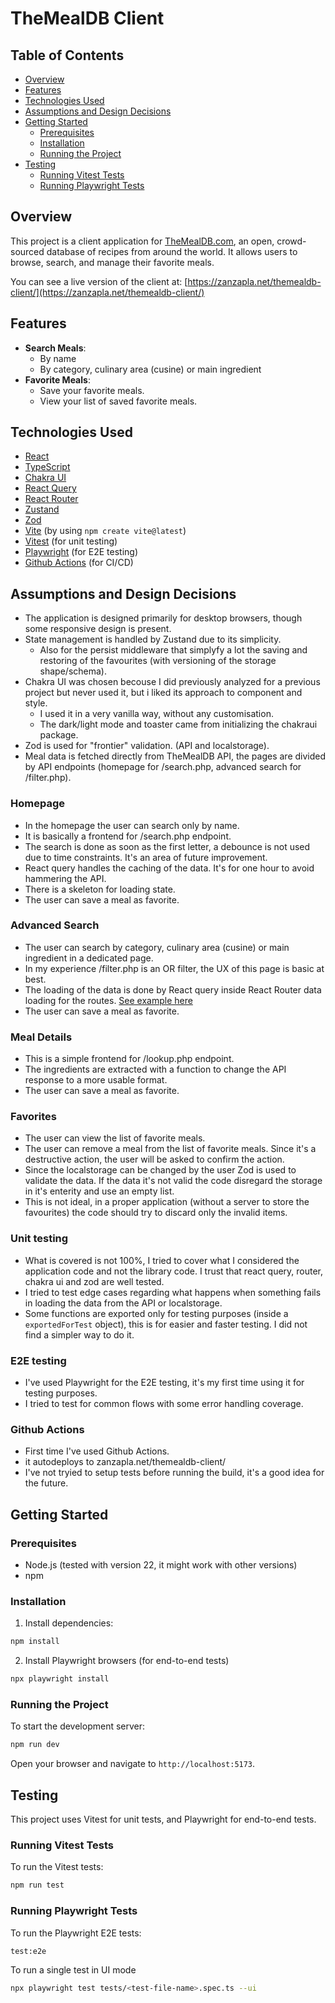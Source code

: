 # TheMealDB Client

## Table of Contents

- [Overview](#overview)
- [Features](#features)
- [Technologies Used](#technologies-used)
- [Assumptions and Design Decisions](#assumptions-and-design-decisions)
- [Getting Started](#getting-started)
  - [Prerequisites](#prerequisites)
  - [Installation](#installation)
  - [Running the Project](#running-the-project)
- [Testing](#testing)
  - [Running Vitest Tests](#running-vitest-tests)
  - [Running Playwright Tests](#running-playwright-tests)

## Overview

This project is a client application for [TheMealDB.com](https://www.themealdb.com/), an open, crowd-sourced database of recipes from around the world. It allows users to browse, search, and manage their favorite meals.

You can see a live version of the client at: [https://zanzapla.net/themealdb-client/](https://zanzapla.net/themealdb-client/)

## Features

- **Search Meals**:
  - By name
  - By category, culinary area (cusine) or main ingredient
- **Favorite Meals**:
  - Save your favorite meals.
  - View your list of saved favorite meals.

## Technologies Used

- [React](https://react.dev/)
- [TypeScript](https://www.typescriptlang.org/)
- [Chakra UI](https://chakra-ui.com/)
- [React Query](https://tanstack.com/query/latest)
- [React Router](https://reactrouter.com/)
- [Zustand](https://github.com/pmndrs/zustand)
- [Zod](https://zod.dev/)
- [Vite](https://vitejs.dev/) (by using `npm create vite@latest`)
- [Vitest](https://vitest.dev/) (for unit testing)
- [Playwright](https://playwright.dev/) (for E2E testing)
- [Github Actions](https://docs.github.com/en/actions) (for CI/CD)

## Assumptions and Design Decisions

- The application is designed primarily for desktop browsers, though some responsive design is present.
- State management is handled by Zustand due to its simplicity.
  - Also for the persist middleware that simplyfy a lot the saving and restoring of the favourites (with versioning of the storage shape/schema).
- Chakra UI was chosen becouse I did previously analyzed for a previous project but never used it, but i liked its approach to component and style.
  - I used it in a very vanilla way, without any customisation.
  - The dark/light mode and toaster came from initializing the chakraui package.
- Zod is used for "frontier" validation. (API and localstorage).
- Meal data is fetched directly from TheMealDB API, the pages are divided by API endpoints (homepage for /search.php, advanced search for /filter.php).

### Homepage

- In the homepage the user can search only by name.
- It is basically a frontend for /search.php endpoint.
- The search is done as soon as the first letter, a debounce is not used due to time constraints. It's an area of future improvement.
- React query handles the caching of the data. It's for one hour to avoid hammering the API.
- There is a skeleton for loading state.
- The user can save a meal as favorite.

### Advanced Search

- The user can search by category, culinary area (cusine) or main ingredient in a dedicated page.
- In my experience /filter.php is an OR filter, the UX of this page is basic at best.
- The loading of the data is done by React query inside React Router data loading for the routes. [See example here](https://tanstack.com/router/latest/docs/framework/react/examples/basic-react-query-file-based)
- The user can save a meal as favorite.

### Meal Details

- This is a simple frontend for /lookup.php endpoint.
- The ingredients are extracted with a function to change the API response to a more usable format.
- The user can save a meal as favorite.

### Favorites

- The user can view the list of favorite meals.
- The user can remove a meal from the list of favorite meals. Since it's a destructive action, the user will be asked to confirm the action.
- Since the localstorage can be changed by the user Zod is used to validate the data. If the data it's not valid the code disregard the storage in it's enterity and use an empty list.
- This is not ideal, in a proper application (without a server to store the favourites) the code should try to discard only the invalid items.

### Unit testing

- What is covered is not 100%, I tried to cover what I considered the application code and not the library code. I trust that react query, router, chakra ui and zod are well tested.
- I tried to test edge cases regarding what happens when something fails in loading the data from the API or localstorage.
- Some functions are exported only for testing purposes (inside a `exportedForTest` object), this is for easier and faster testing. I did not find a simpler way to do it.

### E2E testing

- I've used Playwright for the E2E testing, it's my first time using it for testing purposes.
- I tried to test for common flows with some error handling coverage.

### Github Actions

- First time I've used Github Actions.
- it autodeploys to zanzapla.net/themealdb-client/ 
- I've not tryied to setup tests before running the build, it's a good idea for the future.


## Getting Started

### Prerequisites

- Node.js (tested with version 22, it might work with other versions)
- npm

### Installation

1. Install dependencies:

```bash
npm install
```

2. Install Playwright browsers (for end-to-end tests)

```bash
npx playwright install
```

### Running the Project

To start the development server:

```bash
npm run dev
```

Open your browser and navigate to `http://localhost:5173`.

## Testing

This project uses Vitest for unit tests, and Playwright for end-to-end tests.

### Running Vitest Tests

To run the Vitest tests:

```bash
npm run test
```

### Running Playwright Tests

To run the Playwright E2E tests:

```bash
test:e2e
```

To run a single test in UI mode

```bash
npx playwright test tests/<test-file-name>.spec.ts --ui
```
